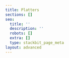 ```yaml
---
title: Platters
sections: []
seo:
  title: ''
  description: ''
  robots: []
  extra: []
  type: stackbit_page_meta
layout: advanced
---
```

